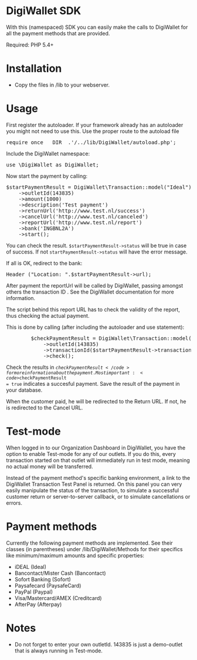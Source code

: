 DigiWallet SDK
=========

With this (namespaced) SDK you can easily make the calls to DigiWallet for all the payment methods that are provided.

Required: PHP 5.4+

Installation
============
- Copy the files in /lib to your webserver. 

Usage
=====
First register the autoloader. If your framework already has an autoloader you might not need to use this. 
Use the proper route to the autoload file

<pre>require_once __DIR__.'/../lib/DigiWallet/autoload.php';</pre>

Include the DigiWallet namespace:

<pre>use \DigiWallet as DigiWallet;</pre>

Now start the payment by calling:

<pre>
$startPaymentResult = DigiWallet\Transaction::model("Ideal")
    ->outletId(143835)
    ->amount(1000)
    ->description('Test payment')
    ->returnUrl('http://www.test.nl/success')
    ->cancelUrl('http://www.test.nl/canceled')
    ->reportUrl('http://www.test.nl/report')
    ->bank('INGBNL2A')
    ->start();	 	
</pre>

You can check the result. <code>$startPaymentResult->status</code> will be true in case of success. If not <code>startPaymentResult->status</code> will have the error message.

If all is OK, redirect to the bank:

<pre>
Header ("Location: ".$startPaymentResult->url);
</pre>

After payment the reportUrl will be called by DigiWallet, passing amongst others the transaction ID . See the DigiWallet documentation for more information.

The script behind this report URL has to check the validity of the report, thus checking the actual payment. 

This is done by calling (after including the autoloader and use statement):

<pre>
		$checkPaymentResult = DigiWallet\Transaction::model($method)
		 	->outletId(143835)
		 	->transactionId($startPaymentResult->transactionId)
		 	->check();
</pre>
		 	
Check the results in <code>$checkPaymentResult</code> for more information about the payment. Most important: <code>$checkPaymentResult = true</code> indicates a succesful payment. 
Save the result of the payment in your database. 

When the customer paid, he will be redirected to the Return URL. If not, he is redirected  to the Cancel URL. 

Test-mode
==========================
When logged in to our Organization Dashboard in DigiWallet, you have the option to enable Test-mode for any of our outlets.
If you do this, every transaction started on that outlet will immediately run in test mode, meaning no actual money will be transferred.

Instead of the payment method's specific banking environment, a link to the DigiWallet Transaction Test Panel is returned.
On this panel you can very easily manipulate the status of the transaction, to simulate a successful customer return or server-to-server callback, or to simulate cancellations or errors.

Payment methods
==========================
Currently the following payment methods are implemented. See their classes (in parentheses) under /lib/DigiWallet/Methods for their specifics like minimum/maximum amounts and specific properties:
- iDEAL (Ideal)
- Bancontact/Mister Cash (Bancontact)
- Sofort Banking (Sofort)
- Paysafecard (PaysafeCard)
- PayPal (Paypal)
- Visa/Mastercard/AMEX (Creditcard)
- AfterPay (Afterpay)

Notes
=====
- Do not forget to enter your own outletId. 143835 is just a demo-outlet that is always running in Test-mode. 






